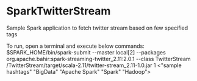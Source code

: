 # SparkTwitterStream
Sample Spark application to fetch twitter stream based on few specified tags

To run, open a terminal and execute below commands:
$SPARK_HOME/bin/spark-submit --master local[2] --packages org.apache.bahir:spark-streaming-twitter_2.11:2.0.1 
--class TwitterStream <Location Where you unzipped the tar>/TwitterStream/target/scala-2.11/twitter-stream_2.11-1.0.jar
<Output Path to save tweets> 1 <"sample hashtags" "BigData" "Apache Spark" "Spark" "Hadoop">

